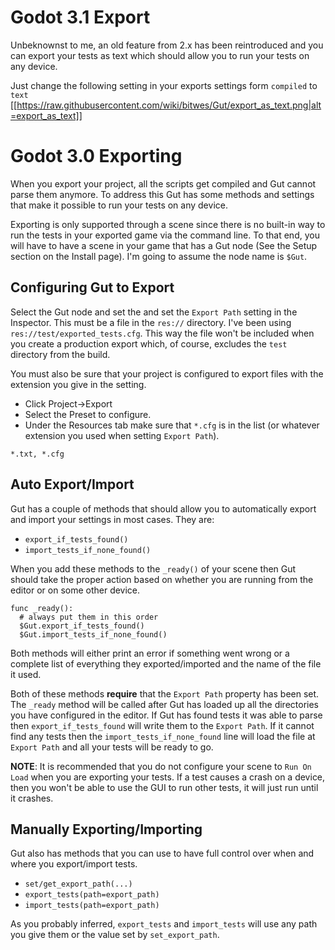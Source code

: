 # Godot 3.1 Export
Unbeknownst to me, an old feature from 2.x has been reintroduced and you can export your tests as text which should allow you to run your tests on any device.

Just change the following setting in your exports settings form `compiled` to `text`
[[https://raw.githubusercontent.com/wiki/bitwes/Gut/export_as_text.png|alt=export_as_text]]


# Godot 3.0 Exporting
When you export your project, all the scripts get compiled and Gut cannot parse them anymore.  To address this Gut has some methods and settings that make it possible to run your tests on any device.

Exporting is only supported through a scene since there is no built-in way to run the tests in your exported game via the command line.  To that end, you will have to have a scene in your game that has a Gut node (See the Setup section on the Install page).  I'm going to assume the node name is `$Gut`.  

## Configuring Gut to Export
Select the Gut node and set the and set the `Export Path` setting in the Inspector.  This must be a file in the `res://` directory.  I've been using `res://test/exported_tests.cfg`.  This way the file won't be included when you create a production export which, of course, excludes the `test` directory from the build.

You must also be sure that your project is configured to export files with the extension you give in the setting.
* Click Project->Export
* Select the Preset to configure.
* Under the Resources tab make sure that `*.cfg` is in the list (or whatever extension you used when setting `Export Path`).
```
*.txt, *.cfg
```

## Auto Export/Import
Gut has a couple of methods that should allow you to automatically export and import your settings in most cases.  They are:
* `export_if_tests_found()`
* `import_tests_if_none_found()`

When you add these methods to the `_ready()` of your scene then Gut should take the proper action based on whether you are running from the editor or on some other device.
```
func _ready():
  # always put them in this order
  $Gut.export_if_tests_found()
  $Gut.import_tests_if_none_found()
```
Both methods will either print an error if something went wrong or a complete list of everything they exported/imported and the name of the file it used.

Both of these methods __require__ that the `Export Path` property has been set.  The `_ready` method will be called after Gut has loaded up all the directories you have configured in the editor.  If Gut has found tests it was able to parse then `export_if_tests_found` will write them to the `Export Path`.  If it cannot find any tests then the `import_tests_if_none_found` line will load the file at `Export Path` and all your tests will be ready to go.

__NOTE__:  It is recommended that you do not configure your scene to `Run On Load` when you are exporting your tests.  If a test causes a crash on a device, then you won't be able to use the GUI to run other tests, it will just run until it crashes.

## Manually Exporting/Importing
Gut also has methods that you can use to have full control over when and where you export/import tests.
* `set/get_export_path(...)`
* `export_tests(path=export_path)`
* `import_tests(path=export_path)`

As you probably inferred, `export_tests` and `import_tests` will use any path you give them or the value set by `set_export_path`.
